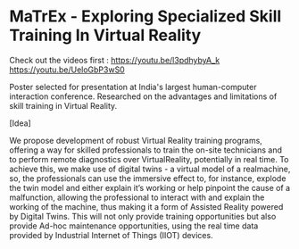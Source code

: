# MaTrEx - Exploring Specialized Skill Training In Virtual Reality

Check out the videos first :
https://youtu.be/l3pdhybyA_k
https://youtu.be/UeloGbP3wS0

Poster selected for presentation at India's largest human-computer interaction conference.
Researched on the advantages and limitations of skill training in Virtual Reality.


[Idea]

We propose development of robust Virtual Reality training programs, offering a way for
skilled professionals to train the on-site technicians and to perform remote diagnostics over
VirtualReality, potentially in real time. To achieve this, we make use of digital twins - a virtual
model of a realmachine, so, the professionals can use the immersive effect to, for instance,
explode the twin model and either explain it’s working or help pinpoint the cause of a
malfunction, allowing the professional to interact with and explain the working of the
machine, thus making it a form of Assisted Reality powered by Digital Twins. This will not
only provide training opportunities but also provide Ad-hoc maintenance opportunities, using
the real time data provided by Industrial Internet of Things (IIOT) devices.
